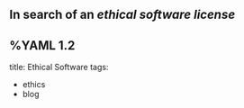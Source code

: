 ## In search of an *ethical software license*



%YAML 1.2
---
title: Ethical Software
tags:
  - ethics
  - blog